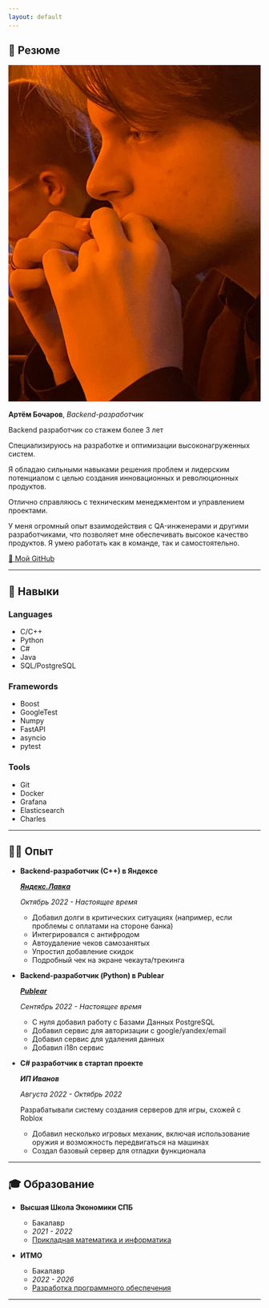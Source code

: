 ```yaml
---
layout: default
---
```


## 👋 Резюме

<img class="profile-picture" src="me.jpg">

**Артём Бочаров**, _Backend-разработчик_

Backend разработчик со стажем более 3 лет

Специализируюсь на разработке и оптимизации высоконагруженных систем.

Я обладаю сильными навыками решения проблем и лидерским потенциалом с целью создания инновационных и революционных продуктов.

Отлично справляюсь с техническим менеджментом и управлением проектами.

У меня огромный опыт взаимодействия с QA-инженерами и другими разработчиками, что позволяет мне обеспечивать высокое качество продуктов. Я умею работать как в команде, так и самостоятельно.

[🐙 Мой GitHub](https://github.com/artemb4)

---

## 💪 Навыки

### Languages

- С/C++
- Python
- C#
- Java
- SQL/PostgreSQL

### Framewords

- Boost
- GoogleTest
- Numpy
- FastAPI
- asyncio
- pytest

### Tools

- Git
- Docker
- Grafana
- Elasticsearch
- Charles

---

## 👨‍💻 Опыт

- **Backend-разработчик (С++) в Яндексе**

    [***Яндекс.Лавка***](https://lavka.yandex.ru/)

    *Октябрь 2022 - Настоящее время*

    - Добавил долги в критических ситуациях (например, если проблемы с оплатами на стороне банка)
    - Интегрировался с антифродом
    - Автоудаление чеков самозанятых
    - Упростил добавление скидок
    - Подробный чек на экране чекаута/трекинга

- **Backend-разработчик (Python) в Publear**

    [***Publear***](https://testflight.apple.com/join/XGv1ngxK)

    *Сентябрь 2022 - Настоящее время*

    - С нуля добавил работу с Базами Данных PostgreSQL
    - Добавил сервис для авторизации с google/yandex/email
    - Добавил сервис для удаления данных
    - Добавил i18n сервис

- **C# разработчик в стартап проекте**

    ***ИП Иванов***

    *Августа 2022 - Октябрь 2022*

    Разрабатывали систему создания серверов для игры, схожей с Roblox

    - Добавил несколько игровых механик, включая использование оружия и возможность передвигаться на машинах
    - Создал базовый сервер для отладки функционала

---

## 🎓 Образование

- **Высшая Школа Экономики СПБ**
    - Бакалавр
    - *2021 - 2022*
    - [Прикладная математика и информатика](https://spb.hse.ru/ba/appmath/)

- **ИТМО**
    - Бакалавр
    - *2022 - 2026*
    - [Разработка программного обеспечения](https://abit.itmo.ru/program/bachelor/software_engineering)

---
